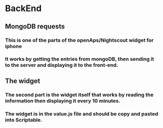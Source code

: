 # BackEnd

## MongoDB requests

### This is one of the parts of the openAps/Nightscout widget for iphone

### It works by getting the entries from mongoDB, then sending it to the server and displaying it to the front-end.

## The widget

### The second part is the widget itself that works by reading the information then displaying it every 10 minutes.

### The widget is in the value.js file and should be copy and pasted into Scriptable.